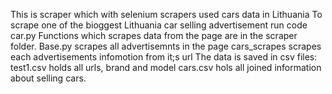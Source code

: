 This is scraper which with selenium scrapers used cars data in Lithuania
To scrape one of the bioggest Lithuania car selling advertisement run code car.py
Functions which scrapes data from the page are in the scraper folder. 
	Base.py scrapes all advertisemnts in the page
	cars_scrapes scrapes each advertisements infomotion from it;s url
The data is saved in csv files:
		test1.csv holds all urls, brand and model
		cars.csv hols all joined information about selling cars.
